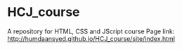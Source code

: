 # HCJ_course
A repository for HTML, CSS and JScript course 
Page link:
http://humdaansyed.github.io/HCJ_course/site/index.html
